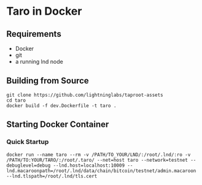 # Taro in Docker

## Requirements
- Docker
- git
- a running lnd node

## Building from Source
```
git clone https://github.com/lightninglabs/taproot-assets
cd taro
docker build -f dev.Dockerfile -t taro .
```

## Starting Docker Container
### Quick Startup
```
docker run --name taro --rm -v /PATH/TO_YOUR/LND/:/root/.lnd/:ro -v /PATH/TO:YOUR/TARO/:/root/.taro/ --net=host taro --network=testnet --debuglevel=debug --lnd.host=localhost:10009 --lnd.macaroonpath=/root/.lnd/data/chain/bitcoin/testnet/admin.macaroon --lnd.tlspath=/root/.lnd/tls.cert
```


